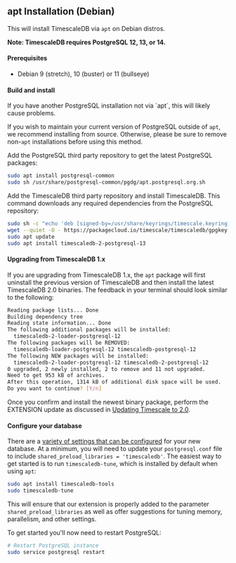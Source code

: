 ## apt Installation (Debian) [](installation-apt-debian)

This will install TimescaleDB via `apt` on Debian distros.

**Note: TimescaleDB requires PostgreSQL 12, 13, or 14.**

#### Prerequisites

- Debian 9 (stretch), 10 (buster) or 11 (bullseye)

#### Build and install

<highlight type="warning">
If you have another PostgreSQL installation not via `apt`,
this will likely cause problems.

If you wish to maintain your current version of PostgreSQL outside
of `apt`, we recommend installing from source.  Otherwise, please be
sure to remove non-`apt` installations before using this method.
</highlight>

Add the PostgreSQL third party repository to get the latest PostgreSQL packages:
```bash
sudo apt install postgresql-common
sudo sh /usr/share/postgresql-common/pgdg/apt.postgresql.org.sh
```

Add the TimescaleDB third party repository and install TimescaleDB. This command
downloads any required dependencies from the PostgreSQL repository:
```bash
sudo sh -c "echo 'deb [signed-by=/usr/share/keyrings/timescale.keyring] https://packagecloud.io/timescale/timescaledb/debian/ $(lsb_release -c -s) main' > /etc/apt/sources.list.d/timescaledb.list"
wget --quiet -O - https://packagecloud.io/timescale/timescaledb/gpgkey | sudo gpg --dearmor -o /usr/share/keyrings/timescale.keyring
sudo apt update
sudo apt install timescaledb-2-postgresql-13
```

#### Upgrading from TimescaleDB 1.x
If you are upgrading from TimescaleDB 1.x, the `apt` package will first
uninstall the previous version of TimescaleDB and then install the latest TimescaleDB 2.0
binaries. The feedback in your terminal should look similar to the following:

```bash
Reading package lists... Done
Building dependency tree
Reading state information... Done
The following additional packages will be installed:
  timescaledb-2-loader-postgresql-12
The following packages will be REMOVED:
  timescaledb-loader-postgresql-12 timescaledb-postgresql-12
The following NEW packages will be installed:
  timescaledb-2-loader-postgresql-12 timescaledb-2-postgresql-12
0 upgraded, 2 newly installed, 2 to remove and 11 not upgraded.
Need to get 953 kB of archives.
After this operation, 1314 kB of additional disk space will be used.
Do you want to continue? [Y/n]
```

Once you confirm and install the newest binary package, perform the
EXTENSION update as discussed in [Updating Timescale to 2.0][update-tsdb-2].

#### Configure your database
There are a [variety of settings that can be configured][config] for your
new database. At a minimum, you will need to update your `postgresql.conf`
file to include `shared_preload_libraries = 'timescaledb'`.
The easiest way to get started is to run `timescaledb-tune`, which is
installed by default when using `apt`:
```bash
sudo apt install timescaledb-tools
sudo timescaledb-tune
```

This will ensure that our extension is properly added to the parameter
`shared_preload_libraries` as well as offer suggestions for tuning memory,
parallelism, and other settings.

To get started you'll now need to restart PostgreSQL:
```bash
# Restart PostgreSQL instance
sudo service postgresql restart
```

[config]: /how-to-guides/configuration/
[contact]: https://www.timescale.com/contact
[slack]: https://slack.timescale.com/
[multi-node-basic]: /how-to-guides/multi-node-setup/
[update-tsdb-2]: /how-to-guides/update-timescaledb/update-timescaledb-2/
